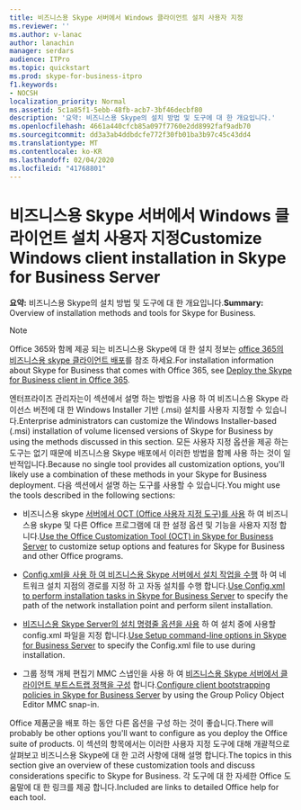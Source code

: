 ```yaml
---
title: 비즈니스용 Skype 서버에서 Windows 클라이언트 설치 사용자 지정
ms.reviewer: ''
ms.author: v-lanac
author: lanachin
manager: serdars
audience: ITPro
ms.topic: quickstart
ms.prod: skype-for-business-itpro
f1.keywords:
- NOCSH
localization_priority: Normal
ms.assetid: 5c1a85f1-5ebb-48fb-acb7-3bf46decbf80
description: '요약: 비즈니스용 Skype의 설치 방법 및 도구에 대 한 개요입니다.'
ms.openlocfilehash: 4661a440cfcb85a097f7760e2dd8992faf9adb70
ms.sourcegitcommit: dd3a3ab4ddbdcfe772f30fb01ba3b97c45c43dd4
ms.translationtype: MT
ms.contentlocale: ko-KR
ms.lasthandoff: 02/04/2020
ms.locfileid: "41768801"
---
```

# <a name="customize-windows-client-installation-in-skype-for-business-server"></a><span data-ttu-id="da74b-103">비즈니스용 Skype 서버에서 Windows 클라이언트 설치 사용자 지정</span><span class="sxs-lookup"><span data-stu-id="da74b-103">Customize Windows client installation in Skype for Business Server</span></span>
 
<span data-ttu-id="da74b-104">**요약:** 비즈니스용 Skype의 설치 방법 및 도구에 대 한 개요입니다.</span><span class="sxs-lookup"><span data-stu-id="da74b-104">**Summary:** Overview of installation methods and tools for Skype for Business.</span></span>
  
> [!NOTE]
> <span data-ttu-id="da74b-105">Office 365와 함께 제공 되는 비즈니스용 Skype에 대 한 설치 정보는 [office 365의 비즈니스용 skype 클라이언트 배포](https://support.office.com/article/8c563b81-22c9-4024-9efe-9fe28c7bbc96)를 참조 하세요.</span><span class="sxs-lookup"><span data-stu-id="da74b-105">For installation information about Skype for Business that comes with Office 365, see [Deploy the Skype for Business client in Office 365](https://support.office.com/article/8c563b81-22c9-4024-9efe-9fe28c7bbc96).</span></span> 
  
<span data-ttu-id="da74b-106">엔터프라이즈 관리자는이 섹션에서 설명 하는 방법을 사용 하 여 비즈니스용 Skype 라이선스 버전에 대 한 Windows Installer 기반 (.msi) 설치를 사용자 지정할 수 있습니다.</span><span class="sxs-lookup"><span data-stu-id="da74b-106">Enterprise administrators can customize the Windows Installer-based (.msi) installation of volume licensed versions of Skype for Business by using the methods discussed in this section.</span></span> <span data-ttu-id="da74b-107">모든 사용자 지정 옵션을 제공 하는 도구는 없기 때문에 비즈니스용 Skype 배포에서 이러한 방법을 함께 사용 하는 것이 일반적입니다.</span><span class="sxs-lookup"><span data-stu-id="da74b-107">Because no single tool provides all customization options, you'll likely use a combination of these methods in your Skype for Business deployment.</span></span> <span data-ttu-id="da74b-108">다음 섹션에서 설명 하는 도구를 사용할 수 있습니다.</span><span class="sxs-lookup"><span data-stu-id="da74b-108">You might use the tools described in the following sections:</span></span>
  
- <span data-ttu-id="da74b-109">비즈니스용 skype [서버에서 OCT (Office 사용자 지정 도구)를 사용](use-the-office-customization-tool-oct.md) 하 여 비즈니스용 skype 및 다른 Office 프로그램에 대 한 설정 옵션 및 기능을 사용자 지정 합니다.</span><span class="sxs-lookup"><span data-stu-id="da74b-109">[Use the Office Customization Tool (OCT) in Skype for Business Server](use-the-office-customization-tool-oct.md) to customize setup options and features for Skype for Business and other Office programs.</span></span>
    
- <span data-ttu-id="da74b-110">[Config.xml을 사용 하 여 비즈니스용 Skype 서버에서 설치 작업을 수행](use-config-xml-to-perform-installation-tasks.md) 하 여 네트워크 설치 지점의 경로를 지정 하 고 자동 설치를 수행 합니다.</span><span class="sxs-lookup"><span data-stu-id="da74b-110">[Use Config.xml to perform installation tasks in Skype for Business Server](use-config-xml-to-perform-installation-tasks.md) to specify the path of the network installation point and perform silent installation.</span></span>
    
- <span data-ttu-id="da74b-111">[비즈니스용 Skype Server의 설치 명령줄 옵션을 사용](use-setup-command-line-options.md) 하 여 설치 중에 사용할 config.xml 파일을 지정 합니다.</span><span class="sxs-lookup"><span data-stu-id="da74b-111">[Use Setup command-line options in Skype for Business Server](use-setup-command-line-options.md) to specify the Config.xml file to use during installation.</span></span>
    
- <span data-ttu-id="da74b-112">그룹 정책 개체 편집기 MMC 스냅인을 사용 하 여 [비즈니스용 Skype 서버에서 클라이언트 부트스트랩 정책을 구성](configure-client-bootstrapping-policies.md) 합니다.</span><span class="sxs-lookup"><span data-stu-id="da74b-112">[Configure client bootstrapping policies in Skype for Business Server](configure-client-bootstrapping-policies.md) by using the Group Policy Object Editor MMC snap-in.</span></span>
    
<span data-ttu-id="da74b-113">Office 제품군을 배포 하는 동안 다른 옵션을 구성 하는 것이 좋습니다.</span><span class="sxs-lookup"><span data-stu-id="da74b-113">There will probably be other options you'll want to configure as you deploy the Office suite of products.</span></span> <span data-ttu-id="da74b-114">이 섹션의 항목에서는 이러한 사용자 지정 도구에 대해 개괄적으로 살펴보고 비즈니스용 Skype에 대 한 고려 사항에 대해 설명 합니다.</span><span class="sxs-lookup"><span data-stu-id="da74b-114">The topics in this section give an overview of these customization tools and discuss considerations specific to Skype for Business.</span></span> <span data-ttu-id="da74b-115">각 도구에 대 한 자세한 Office 도움말에 대 한 링크를 제공 합니다.</span><span class="sxs-lookup"><span data-stu-id="da74b-115">Included are links to detailed Office help for each tool.</span></span> 
  

